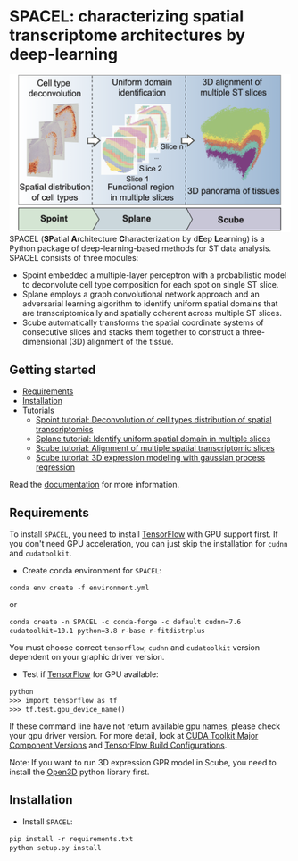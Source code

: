 # SPACEL: characterizing spatial transcriptome architectures by deep-learning
![Overview](docs/_static/img/figure1.png "Overview")
SPACEL (**SP**atial **A**rchitecture **C**haracterization by d**E**ep **L**earning) is a Python package of deep-learning-based methods for ST data analysis. SPACEL consists of three modules: 
* Spoint embedded a multiple-layer perceptron with a probabilistic model to deconvolute cell type composition for each spot on single ST slice.
* Splane employs a graph convolutional network approach and an adversarial learning algorithm to identify uniform spatial domains that are transcriptomically and spatially coherent across multiple ST slices.
* Scube automatically transforms the spatial coordinate systems of consecutive slices and stacks them together to construct a three-dimensional (3D) alignment of the tissue.

## Getting started
* [Requirements](#Requirements)
* [Installation](#Installation)
* Tutorials
    * [Spoint tutorial: Deconvolution of cell types distribution of spatial transcriptomics](docs/tutorials/deconvolution_of_cell_types_distribution.ipynb)
    * [Splane tutorial: Identify uniform spatial domain in multiple slices](docs/tutorials/identification_of_uniform_spatial_domain.ipynb)
    * [Scube tutorial: Alignment of multiple spatial transcriptomic slices](docs/tutorials/alignment_of_multiple_slices.ipynb)
    * [Scube tutorial: 3D expression modeling with gaussian process regression](docs/tutorials/3D_expression_modeling.ipynb)

Read the [documentation](https://spacel.readthedocs.io) for more information.
    
## Requirements

To install `SPACEL`, you need to install [TensorFlow](https://www.tensorflow.org/) with GPU support first. If you don't need GPU acceleration, you can just skip the installation for `cudnn` and `cudatoolkit`.
* Create conda environment for `SPACEL`:
```
conda env create -f environment.yml
```
or
```
conda create -n SPACEL -c conda-forge -c default cudnn=7.6 cudatoolkit=10.1 python=3.8 r-base r-fitdistrplus
```
You must choose correct `tensorflow`, `cudnn` and `cudatoolkit` version dependent on your graphic driver version. 
* Test if [TensorFlow](https://www.tensorflow.org/) for GPU available:
```
python
>>> import tensorflow as tf
>>> tf.test.gpu_device_name()
```
If these command line have not return available gpu names, please check your gpu driver version. For more detail, look at [CUDA Toolkit Major Component Versions](https://docs.nvidia.com/cuda/cuda-toolkit-release-notes/index.html#cuda-major-component-versions) and [TensorFlow Build Configurations](https://www.tensorflow.org/install/source#tested_build_configurations).

Note: If you want to run 3D expression GPR model in Scube, you need to install the [Open3D](http://www.open3d.org/docs/release/) python library first.

## Installation
* Install `SPACEL`:
```
pip install -r requirements.txt
python setup.py install
```
